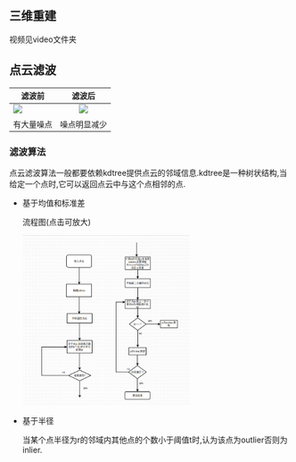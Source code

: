 ## 三维重建
视频见video文件夹

## 点云滤波

|滤波前|滤波后|
| --------|:----:|
|<img src="./figure/v201.gif">|<img src="./figure/v201_flt.gif">|
|有大量噪点|噪点明显减少|

### 滤波算法

点云滤波算法一般都要依赖kdtree提供点云的邻域信息.kdtree是一种树状结构,当给定一个点时,它可以返回点云中与这个点相邻的点.

* 基于均值和标准差
  
  流程图(点击可放大)

  <img src="./figure/filter_proc.png" width=300>

* 基于半径
  
  当某个点半径为r的邻域内其他点的个数小于阈值t时,认为该点为outlier否则为inlier.